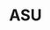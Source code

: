 ---
title: ASU
crosslinks:
- cscareerquestions
- phoenix
- hardwareswap
- autotldr
- conspiracy
- teenagers
- UnresolvedMysteries
- killthosewhodisagree
- farmcarrots
- Advice
- EDC
- EatCheapAndHealthy
- trackers
- aww
- unpopularopinion
- PrequelMemes
- stanford
---